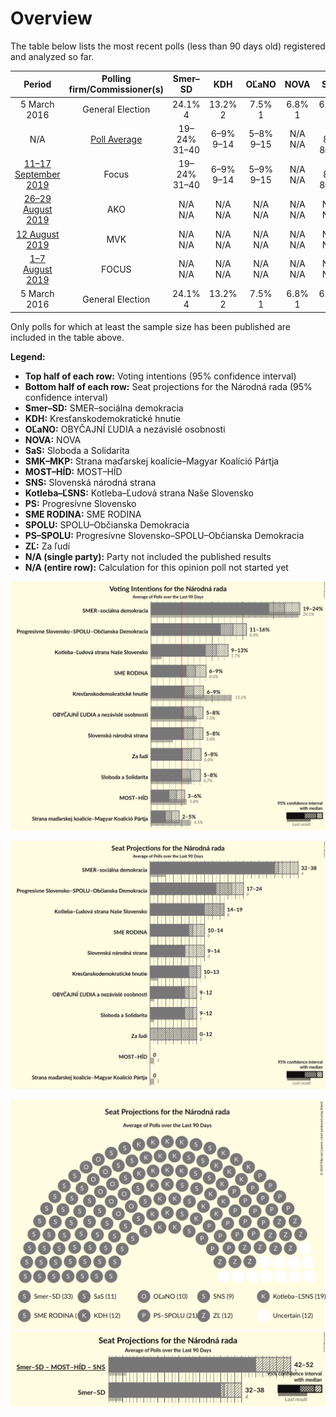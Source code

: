# Overview

The table below lists the most recent polls (less than 90 days old) registered and analyzed so far.

| Period     | Polling firm/Commissioner(s) | Smer–SD | KDH | OĽaNO | NOVA | SaS | SMK–MKP | MOST–HÍD | SNS | Kotleba–ĽSNS | PS | SME RODINA | SPOLU | PS–SPOLU | ZĽ |
|:----------:|:----------------------------:|:--:|:--:|:--:|:--:|:--:|:--:|:--:|:--:|:--:|:--:|:--:|:--:|:--:|:--:|
| 5 March 2016 | General Election | 24.1% <br> 4 | 13.2% <br> 2 | 7.5% <br> 1 | 6.8% <br> 1 | 6.7% <br> 1 | 6.5% <br> 1 | 5.8% <br> 1 | 3.6% <br> 0 | 1.7% <br> 0 | 0.0% <br> 0 | 0.0% <br> 0 | 0.0% <br> 0 | 0.0% <br> 0 | 0.0% <br> 0 |
| N/A | [Poll Average](average.html) | 19–24% <br> 31–40 | 6–9% <br> 9–14 | 5–8% <br> 9–15 | N/A <br> N/A | 5–8% <br> 8–12 | 2–5% <br> 0 | 3–6% <br> 0–8 | 5–8% <br> 9–14 | 9–13% <br> 14–20 | N/A <br> N/A | 6–9% <br> 9–15 | N/A <br> N/A | 11–16% <br> 18–25 | 5–8% <br> 8–13 |
| [11–17 September 2019](2019-09-17-Focus.html) | Focus | 19–24% <br> 31–40 | 6–9% <br> 9–14 | 5–9% <br> 9–15 | N/A <br> N/A | 5–8% <br> 8–12 | 2–5% <br> 0 | 3–5% <br> 0–8 | 5–9% <br> 9–14 | 9–13% <br> 14–20 | N/A <br> N/A | 6–9% <br> 9–15 | N/A <br> N/A | 11–16% <br> 18–25 | 5–8% <br> 8–13 |
| [26–29 August 2019](2019-08-29-AKO.html) | AKO | N/A <br> N/A | N/A <br> N/A | N/A <br> N/A | N/A <br> N/A | N/A <br> N/A | N/A <br> N/A | N/A <br> N/A | N/A <br> N/A | N/A <br> N/A | N/A <br> N/A | N/A <br> N/A | N/A <br> N/A | N/A <br> N/A | N/A <br> N/A |
| [12 August 2019](2019-08-12-MVK.html) | MVK | N/A <br> N/A | N/A <br> N/A | N/A <br> N/A | N/A <br> N/A | N/A <br> N/A | N/A <br> N/A | N/A <br> N/A | N/A <br> N/A | N/A <br> N/A | N/A <br> N/A | N/A <br> N/A | N/A <br> N/A | N/A <br> N/A | N/A <br> N/A |
| [1–7 August 2019](2019-08-07-FOCUS.html) | FOCUS | N/A <br> N/A | N/A <br> N/A | N/A <br> N/A | N/A <br> N/A | N/A <br> N/A | N/A <br> N/A | N/A <br> N/A | N/A <br> N/A | N/A <br> N/A | N/A <br> N/A | N/A <br> N/A | N/A <br> N/A | N/A <br> N/A | N/A <br> N/A |
| 5 March 2016 | General Election | 24.1% <br> 4 | 13.2% <br> 2 | 7.5% <br> 1 | 6.8% <br> 1 | 6.7% <br> 1 | 6.5% <br> 1 | 5.8% <br> 1 | 3.6% <br> 0 | 1.7% <br> 0 | 0.0% <br> 0 | 0.0% <br> 0 | 0.0% <br> 0 | 0.0% <br> 0 | 0.0% <br> 0 |

Only polls for which at least the sample size has been published are included in the table above.

**Legend:**
+ **Top half of each row:** Voting intentions (95% confidence interval)
+ **Bottom half of each row:** Seat projections for the Národná rada (95% confidence interval)
+ **Smer–SD:** SMER–sociálna demokracia
+ **KDH:** Kresťanskodemokratické hnutie
+ **OĽaNO:** OBYČAJNÍ ĽUDIA a nezávislé osobnosti
+ **NOVA:** NOVA
+ **SaS:** Sloboda a Solidarita
+ **SMK–MKP:** Strana maďarskej koalície–Magyar Koalíció Pártja
+ **MOST–HÍD:** MOST–HÍD
+ **SNS:** Slovenská národná strana
+ **Kotleba–ĽSNS:** Kotleba–Ľudová strana Naše Slovensko
+ **PS:** Progresívne Slovensko
+ **SME RODINA:** SME RODINA
+ **SPOLU:** SPOLU–Občianska Demokracia
+ **PS–SPOLU:** Progresívne Slovensko–SPOLU–Občianska Demokracia
+ **ZĽ:** Za ľudí
+ **N/A (single party):** Party not included the published results
+ **N/A (entire row):** Calculation for this opinion poll not started yet


![Graph with voting intentions not yet produced](average.png "Voting Intentions")

![Graph with seats not yet produced](average-seats.png "Seats")

![Graph with seating plan not yet produced](average-seating-plan.png "Seating Plan")
![Graph with coalitions seats not yet produced](average-coalitions-seats.png "Coalitions Seats")
